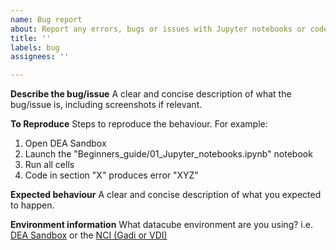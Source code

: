 ```yaml
---
name: Bug report
about: Report any errors, bugs or issues with Jupyter notebooks or code
title: ''
labels: bug
assignees: ''

---
```


**Describe the bug/issue**
A clear and concise description of what the bug/issue is, including screenshots if relevant. 

**To Reproduce**
Steps to reproduce the behaviour. For example:
1. Open DEA Sandbox
2. Launch the "Beginners_guide/01_Jupyter_notebooks.ipynb" notebook
3. Run all cells
4. Code in section "X" produces error "XYZ"

**Expected behaviour**
A clear and concise description of what you expected to happen.

**Environment information**
What datacube environment are you using? i.e. [DEA Sandbox](https://docs.dea.ga.gov.au/setup/sandbox.html) or the [NCI (Gadi or VDI)](https://docs.dea.ga.gov.au/setup/NCI/README.html)
